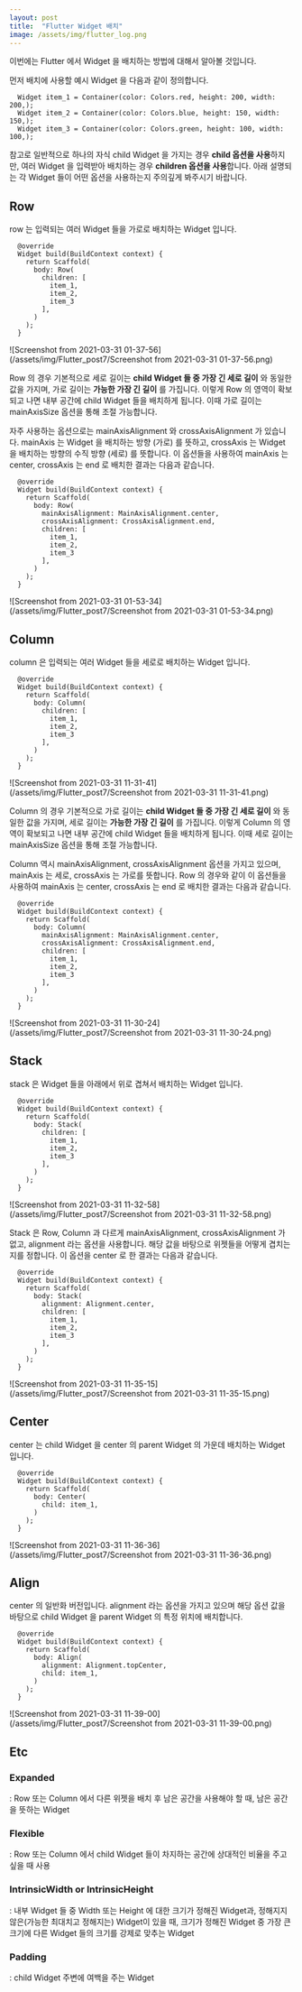 ```yaml
---
layout: post
title:  "Flutter Widget 배치"
image: /assets/img/flutter_log.png
---
```



이번에는 Flutter 에서 Widget 을 배치하는 방법에 대해서 알아볼 것입니다. 

먼저 배치에 사용할 예시 Widget 을 다음과 같이 정의합니다.

```
  Widget item_1 = Container(color: Colors.red, height: 200, width: 200,);
  Widget item_2 = Container(color: Colors.blue, height: 150, width: 150,);
  Widget item_3 = Container(color: Colors.green, height: 100, width: 100,);
```

참고로 일반적으로 하나의 자식 child Widget 을 가지는 경우 **child 옵션을 사용**하지만, 여러 Widget 을 입력받아 배치하는 경우 **children 옵션을 사용**합니다. 아래 설명되는 각 Widget 들이 어떤 옵션을 사용하는지 주의깊게 봐주시기 바랍니다.



## Row

row 는 입력되는 여러 Widget 들을 가로로 배치하는 Widget 입니다.

```
  @override
  Widget build(BuildContext context) {
    return Scaffold(
      body: Row(
        children: [
          item_1,
          item_2,
          item_3
        ],
      )
    );
  }
```

![Screenshot from 2021-03-31 01-37-56](/assets/img/Flutter_post7/Screenshot from 2021-03-31 01-37-56.png)

Row 의 경우 기본적으로 세로 길이는 **child Widget 들 중 가장 긴 세로 길이** 와 동일한 값을 가지며, 가로 길이는 **가능한 가장 긴 길이** 를 가집니다. 이렇게 Row 의 영역이 확보되고 나면 내부 공간에 child Widget 들을 배치하게 됩니다. 이때 가로 길이는 mainAxisSize 옵션을 통해 조절 가능합니다.

자주 사용하는 옵션으로는 mainAxisAlignment 와 crossAxisAlignment 가 있습니다. mainAxis 는 Widget 을 배치하는 방향 (가로) 를 뜻하고, crossAxis 는 Widget 을 배치하는 방향의 수직 방향 (세로) 를 뜻합니다. 이 옵션들을 사용하여 mainAxis 는 center, crossAxis 는 end 로 배치한 결과는 다음과 같습니다.

```
  @override
  Widget build(BuildContext context) {
    return Scaffold(
      body: Row(
        mainAxisAlignment: MainAxisAlignment.center,
        crossAxisAlignment: CrossAxisAlignment.end,
        children: [
          item_1,
          item_2,
          item_3
        ],
      )
    );
  }
```

![Screenshot from 2021-03-31 01-53-34](/assets/img/Flutter_post7/Screenshot from 2021-03-31 01-53-34.png)



## Column

column 은 입력되는 여러 Widget 들을 세로로 배치하는 Widget 입니다.

```
  @override
  Widget build(BuildContext context) {
    return Scaffold(
      body: Column(
        children: [
          item_1,
          item_2,
          item_3
        ],
      )
    );
  }
```

![Screenshot from 2021-03-31 11-31-41](/assets/img/Flutter_post7/Screenshot from 2021-03-31 11-31-41.png)

Column 의 경우 기본적으로 가로 길이는 **child Widget 들 중 가장 긴 세로 길이** 와 동일한 값을 가지며, 세로 길이는 **가능한 가장 긴 길이** 를 가집니다. 이렇게 Column 의 영역이 확보되고 나면 내부 공간에 child Widget 들을 배치하게 됩니다. 이때 세로 길이는 mainAxisSize 옵션을 통해 조절 가능합니다.

Column 역시 mainAxisAlignment, crossAxisAlignment 옵션을 가지고 있으며, mainAxis 는 세로, crossAxis 는 가로를 뜻합니다. Row 의 경우와 같이 이 옵션들을 사용하여 mainAxis 는 center, crossAxis 는 end 로 배치한 결과는 다음과 같습니다.

```
  @override
  Widget build(BuildContext context) {
    return Scaffold(
      body: Column(
        mainAxisAlignment: MainAxisAlignment.center,
        crossAxisAlignment: CrossAxisAlignment.end,
        children: [
          item_1,
          item_2,
          item_3
        ],
      )
    );
  }
```

![Screenshot from 2021-03-31 11-30-24](/assets/img/Flutter_post7/Screenshot from 2021-03-31 11-30-24.png)



## Stack

stack 은 Widget 들을 아래에서 위로 겹쳐서 배치하는 Widget 입니다.

```
  @override
  Widget build(BuildContext context) {
    return Scaffold(
      body: Stack(
        children: [
          item_1,
          item_2,
          item_3
        ],
      )
    );
  }
```

![Screenshot from 2021-03-31 11-32-58](/assets/img/Flutter_post7/Screenshot from 2021-03-31 11-32-58.png)

Stack 은 Row, Column 과 다르게 mainAxisAlignment, crossAxisAlignment 가 없고, alignment 라는 옵션을 사용합니다. 해당 값을 바탕으로 위젯들을 어떻게 겹치는 지를 정합니다. 이 옵션을 center 로 한 결과는 다음과 같습니다.

```
  @override
  Widget build(BuildContext context) {
    return Scaffold(
      body: Stack(
        alignment: Alignment.center,
        children: [
          item_1,
          item_2,
          item_3
        ],
      )
    );
  }
```

![Screenshot from 2021-03-31 11-35-15](/assets/img/Flutter_post7/Screenshot from 2021-03-31 11-35-15.png)



## Center

center 는 child Widget 을 center 의 parent Widget 의 가운데 배치하는 Widget 입니다.

```
  @override
  Widget build(BuildContext context) {
    return Scaffold(
      body: Center(
        child: item_1,
      )
    );
  }
```

![Screenshot from 2021-03-31 11-36-36](/assets/img/Flutter_post7/Screenshot from 2021-03-31 11-36-36.png)



## Align

center 의 일반화 버전입니다. alignment 라는 옵션을 가지고 있으며 해당 옵션 값을 바탕으로 child Widget 을 parent Widget 의 특정 위치에 배치합니다.

```
  @override
  Widget build(BuildContext context) {
    return Scaffold(
      body: Align(
        alignment: Alignment.topCenter,
        child: item_1,
      )
    );
  }
```

![Screenshot from 2021-03-31 11-39-00](/assets/img/Flutter_post7/Screenshot from 2021-03-31 11-39-00.png)



## Etc

### Expanded

: Row 또는 Column 에서 다른 위젯을 배치 후 남은 공간을 사용해야 할 때, 남은 공간을 뜻하는 Widget

### Flexible

: Row 또는 Column 에서 child Widget 들이 차지하는 공간에 상대적인 비율을 주고 싶을 때 사용

### IntrinsicWidth or IntrinsicHeight

: 내부 Widget 들 중 Width 또는 Height 에 대한 크기가 정해진 Widget과, 정해지지 않은(가능한 최대치고 정해지는) Widget이 있을 때, 크기가 정해진 Widget 중 가장 큰 크기에 다른 Widget 들의 크기를 강제로 맞추는 Widget

### Padding

: child Widget 주변에 여백을 주는 Widget